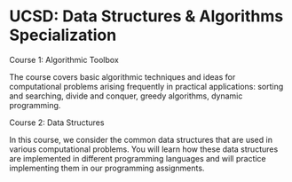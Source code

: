 # UCSD: Data Structures & Algorithms Specialization

Course 1: Algorithmic Toolbox

The course covers basic algorithmic techniques and ideas for computational problems arising frequently in practical applications: sorting and searching, divide and conquer, greedy algorithms, dynamic programming.


Course 2: Data Structures

In this course, we consider the common data structures that are used in various computational problems. You will learn how these data structures are implemented in different programming languages and will practice implementing them in our programming assignments.
